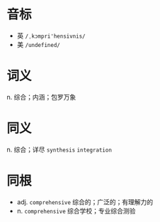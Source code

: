 # 音标

- 英 `/ˌkɔmpri'hensivnis/`
- 美 `/undefined/`

# 词义

n. 综合；内涵；包罗万象


# 同义

n. 综合；详尽
`synthesis` `integration`

# 同根

- adj. `comprehensive` 综合的；广泛的；有理解力的
- n. `comprehensive` 综合学校；专业综合测验

